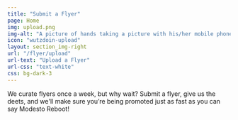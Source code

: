 ```yaml
---
title: "Submit a Flyer"
page: Home
img: upload.png
img-alt: "A picture of hands taking a picture with his/her mobile phone of a bulletin board full of flyers."
icon: "wutzdoin-upload"
layout: section_img-right
url: "/flyer/upload"
url-text: "Upload a Flyer"
url-css: "text-white"
css: bg-dark-3
---
```

We curate flyers once a week, but why wait? Submit a flyer, give us the deets, and we'll make sure you’re being promoted just as fast as you can say Modesto Reboot!
